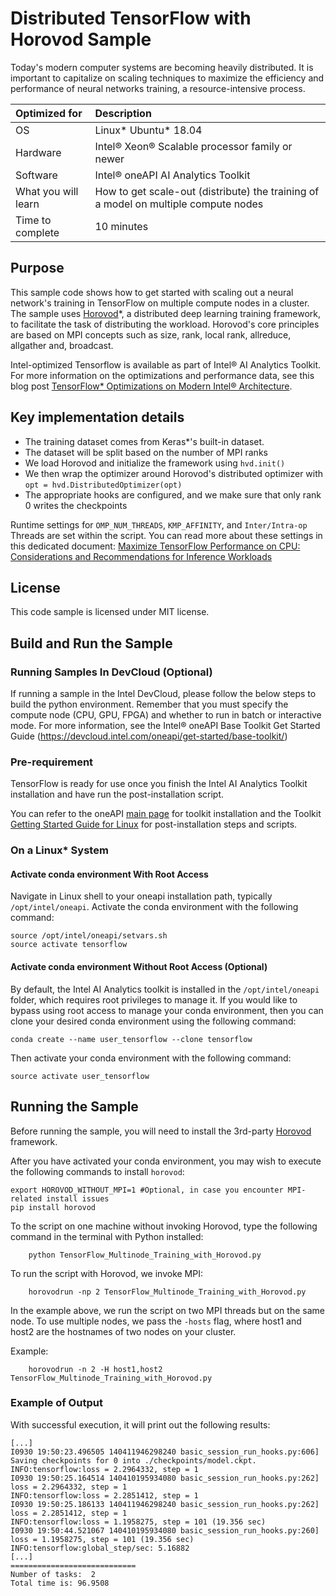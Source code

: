 # Distributed TensorFlow with Horovod Sample
Today's modern computer systems are becoming heavily distributed. It is important to capitalize on scaling techniques to maximize the efficiency and performance of neural networks training, a resource-intensive process.

| Optimized for                       | Description
|:---                               |:---
| OS                                | Linux* Ubuntu* 18.04 
| Hardware                          | Intel® Xeon® Scalable processor family or newer
| Software                          | Intel® oneAPI AI Analytics Toolkit
| What you will learn               | How to get scale-out (distribute) the training of a model on multiple compute nodes
| Time to complete                  | 10 minutes

## Purpose
This sample code shows how to get started with scaling out a neural network's training in TensorFlow on multiple compute nodes in a cluster. The sample uses  [Horovod](https://github.com/horovod/horovod)*, a distributed deep learning training framework, to facilitate the task of distributing the workload. Horovod's core principles are based on MPI concepts such as size, rank, local rank, allreduce, allgather and, broadcast.

Intel-optimized Tensorflow is available as part of Intel® AI Analytics Toolkit. For more information on the optimizations and performance data, see this blog post [TensorFlow* Optimizations on Modern Intel® Architecture](https://software.intel.com/content/www/us/en/develop/articles/tensorflow-optimizations-on-modern-intel-architecture.html).

## Key implementation details

 - The training dataset comes from Keras*'s built-in dataset.
 - The dataset will be split based on the number of MPI ranks 
 - We load Horovod and initialize the framework using `hvd.init()`
 - We then wrap the optimizer around Horovod's distributed optimizer with `opt = hvd.DistributedOptimizer(opt)`
 - The appropriate hooks are configured, and we make sure that only rank 0 writes the checkpoints
    
Runtime settings for `OMP_NUM_THREADS`, `KMP_AFFINITY`, and `Inter/Intra-op` Threads are set within the script. You can read more about these settings in this dedicated document: [Maximize TensorFlow Performance on CPU: Considerations and Recommendations for Inference Workloads](https://software.intel.com/en-us/articles/maximize-tensorflow-performance-on-cpu-considerations-and-recommendations-for-inference) 
    
## License  
This code sample is licensed under MIT license.

## Build and Run the Sample

### Running Samples In DevCloud (Optional)
If running a sample in the Intel DevCloud, please follow the below steps to build the python environment. Remember that you must specify the compute node (CPU, GPU, FPGA) and whether to run in batch or interactive mode. For more information, see the Intel® oneAPI Base Toolkit Get Started Guide (https://devcloud.intel.com/oneapi/get-started/base-toolkit/) 

### Pre-requirement

TensorFlow is ready for use once you finish the Intel AI Analytics Toolkit installation and have run the post-installation script.

You can refer to the oneAPI [main page](https://software.intel.com/en-us/oneapi) for toolkit installation and the Toolkit [Getting Started Guide for Linux](https://software.intel.com/en-us/get-started-with-intel-oneapi-linux-get-started-with-the-intel-ai-analytics-toolkit) for post-installation steps and scripts.


### On a Linux* System
#### Activate conda environment With Root Access

Navigate in Linux shell to your oneapi installation path, typically `/opt/intel/oneapi`. Activate the conda environment with the following command:

```
source /opt/intel/oneapi/setvars.sh
source activate tensorflow
```

#### Activate conda environment Without Root Access (Optional)

By default, the Intel AI Analytics toolkit is installed in the `/opt/intel/oneapi` folder, which requires root privileges to manage it. If you would like to bypass using root access to manage your conda environment, then you can clone your desired conda environment using the following command:

```
conda create --name user_tensorflow --clone tensorflow
```

Then activate your conda environment with the following command:

```
source activate user_tensorflow
```

## Running the Sample

Before running the sample, you will need to install the 3rd-party [Horovod](https://github.com/horovod/horovod) framework. 

After you have activated your conda environment, you may wish to execute the following commands to install `horovod`:
```
export HOROVOD_WITHOUT_MPI=1 #Optional, in case you encounter MPI-related install issues
pip install horovod
```

To the script on one machine without invoking Horovod, type the following command in the terminal with Python installed:
```
    python TensorFlow_Multinode_Training_with_Horovod.py
```

To run the script with Horovod, we invoke MPI:
```
    horovodrun -np 2 TensorFlow_Multinode_Training_with_Horovod.py
```

In the example above, we run the script on two MPI threads but on the same node. To use multiple nodes, we pass the `-hosts` flag, where host1 and host2 are the hostnames of two nodes on your cluster. 

Example:

```
    horovodrun -n 2 -H host1,host2 TensorFlow_Multinode_Training_with_Horovod.py
```


### Example of Output
With successful execution, it will print out the following results:

```
[...]
I0930 19:50:23.496505 140411946298240 basic_session_run_hooks.py:606] Saving checkpoints for 0 into ./checkpoints/model.ckpt.
INFO:tensorflow:loss = 2.2964332, step = 1
I0930 19:50:25.164514 140410195934080 basic_session_run_hooks.py:262] loss = 2.2964332, step = 1
INFO:tensorflow:loss = 2.2851412, step = 1
I0930 19:50:25.186133 140411946298240 basic_session_run_hooks.py:262] loss = 2.2851412, step = 1
INFO:tensorflow:loss = 1.1958275, step = 101 (19.356 sec)
I0930 19:50:44.521067 140410195934080 basic_session_run_hooks.py:260] loss = 1.1958275, step = 101 (19.356 sec)
INFO:tensorflow:global_step/sec: 5.16882
[...]
============================
Number of tasks:  2
Total time is: 96.9508
```


